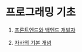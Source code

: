 # 프로그래밍 기초

1. [프론트엔드와 백엔드 개발자](https://github.com/HiKim95/Hi-Kim/blob/main/Front-end,%20Back-end.md)

2. [자바의 기본 개념](https://github.com/HiKim95/Hi-Kim/blob/main/Java.md#java%EC%9D%98-%EA%B8%B0%EC%B4%88)
